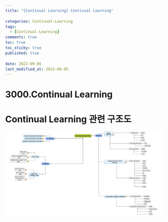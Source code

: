 ```yaml
---
title: "[Continual Learning] Continual Learning"

categories: Continual-Learning
tags:
  - [Continual-Learning]
comments: true
toc: true
toc_sticky: true
published: true
 
date: 2022-09-05
last_modified_at: 2022-09-05
---
```



# 3000.Continual Learning

# Continual Learning 관련 구조도

![0905023.jpg](/assets/continual_learning/개요/CL개요.jpg)
